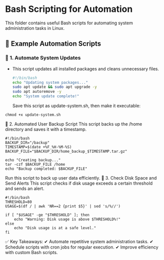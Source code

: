 # **Bash Scripting for Automation**  

This folder contains useful Bash scripts for automating system administration tasks in Linux.  

## **📜 Example Automation Scripts**  

### 📌 **1. Automate System Updates**  
- This script updates all installed packages and cleans unnecessary files.  
  ```bash
  #!/bin/bash
  echo "Updating system packages..."
  sudo apt update && sudo apt upgrade -y
  sudo apt autoremove -y
  echo "System update complete!"
  ```

  Save this script as update-system.sh, then make it executable:
```
chmod +x update-system.sh
```
📌 2. Automated User Backup Script
This script backs up the /home directory and saves it with a timestamp.
```
#!/bin/bash
BACKUP_DIR="/backup"
TIMESTAMP=$(date +%F_%H-%M-%S)
BACKUP_FILE="$BACKUP_DIR/home_backup_$TIMESTAMP.tar.gz"

echo "Creating backup..."
tar -czf $BACKUP_FILE /home
echo "Backup completed: $BACKUP_FILE"
```

Run this script to back up user data efficiently.
📌 3. Check Disk Space and Send Alerts
This script checks if disk usage exceeds a certain threshold and sends an alert.
```
#!/bin/bash
THRESHOLD=80
USAGE=$(df / | awk 'NR==2 {print $5}' | sed 's/%//')

if [ "$USAGE" -ge "$THRESHOLD" ]; then
    echo "Warning: Disk usage is above $THRESHOLD%!"
else
    echo "Disk usage is at a safe level."
fi
```

✅ Key Takeaways:
✔ Automate repetitive system administration tasks.
✔ Schedule scripts with cron jobs for regular execution.
✔ Improve efficiency with custom Bash scripts.
